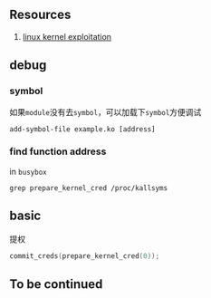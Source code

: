 
## Resources

1. [linux kernel exploitation](https://github.com/xairy/linux-kernel-exploitation)

## debug

### symbol
如果`module`没有去`symbol`，可以加载下`symbol`方便调试
```
add-symbol-file example.ko [address]
```

### find function address

in `busybox`
```
grep prepare_kernel_cred /proc/kallsyms
```

## basic

提权
```C
commit_creds(prepare_kernel_cred(0));
```

## To be continued

